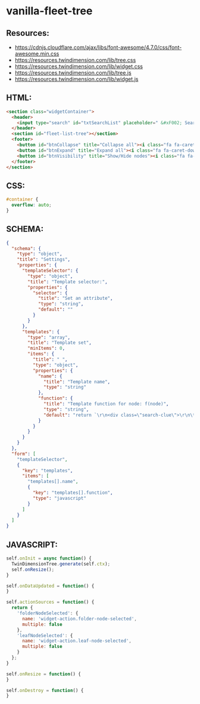# vanilla-fleet-tree

## Resources:
- https://cdnjs.cloudflare.com/ajax/libs/font-awesome/4.7.0/css/font-awesome.min.css
- https://resources.twindimension.com/lib/tree.css
- https://resources.twindimension.com/lib/widget.css
- https://resources.twindimension.com/lib/tree.js
- https://resources.twindimension.com/lib/widget.js

## HTML:
```html
<section class="widgetContainer">
  <header>
    <input type="search" id="txtSearchList" placeholder=" &#xF002; Search..." style="font-family:Arial, FontAwesome">
  </header>
  <section id="fleet-list-tree"></section>
  <footer>
    <button id="btnCollapse" title="Collapse all"><i class="fa fa-caret-right"></i> All</button>
    <button id="btnExpand" title="Expand all"><i class="fa fa-caret-down"></i> All</button>
    <button id="btnVisibility" title="Show/Hide nodes"><i class="fa fa-eye"></i></button>
  </footer>
</section>
```

## CSS:
```css
#container {
  overflow: auto;
}
```

## SCHEMA:
```json
{
  "schema": {
    "type": "object",
    "title": "Settings",
    "properties": {
      "templateSelector": {
        "type": "object",
        "title": "Template selector:",
        "properties": {
          "selector": {
            "title": "Set an attribute",
            "type": "string",
            "default": ""
          }
        }
      },
      "templates": {
        "type": "array",
        "title": "Template set",
        "minItems": 0,
        "items": {
          "title": " ",
          "type": "object",
          "properties": {
            "name": {
              "title": "Template name",
              "type": "string"
            },
            "function": {
              "title": "Template function for node: f(node)",
              "type": "string",
              "default": "return `\r\n<div class=\"search-clue\">\r\n\t${node.text.toLowerCase()} ${node.id.toLowerCase()}\r\n</div>\r\n<div>${node.text}</div>\r\n`;"
            }
          }
        }
      }
    }
  },
  "form": [
    "templateSelector",
    {
      "key": "templates",
      "items": [
        "templates[].name",
        {
          "key": "templates[].function",
          "type": "javascript"
        }
      ]
    }
  ]
}
```

## JAVASCRIPT:
```js
self.onInit = async function() {
  TwinDimensionTree.generate(self.ctx);
  self.onResize();
}

self.onDataUpdated = function() {
}

self.actionSources = function() {
  return {
    'folderNodeSelected': {
      name: 'widget-action.folder-node-selected',
      multiple: false
    },
    'leafNodeSelected': {
      name: 'widget-action.leaf-node-selected',
      multiple: false
    }
  };
}

self.onResize = function() {
}

self.onDestroy = function() {
}

```